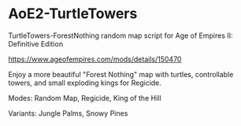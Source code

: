 # AoE2-TurtleTowers
TurtleTowers-ForestNothing random map script for Age of Empires II: Definitive Edition

https://www.ageofempires.com/mods/details/150470


Enjoy a more beautiful "Forest Nothing" map with turtles, controllable towers, and small exploding kings for Regicide.

Modes: Random Map, Regicide, King of the Hill

Variants: Jungle Palms, Snowy Pines

